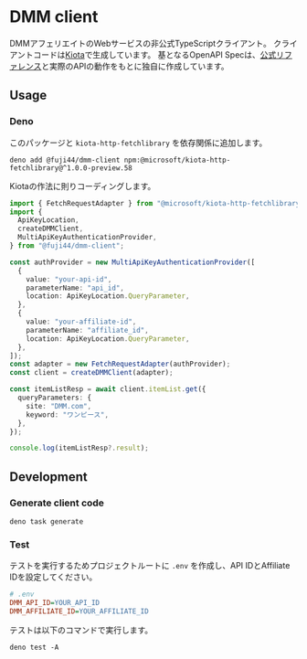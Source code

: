 # DMM client

DMMアフェリエイトのWebサービスの非公式TypeScriptクライアント。
クライアントコードは[Kiota](https://github.com/microsoft/kiota)で生成しています。
基となるOpenAPI
Specは、[公式リファレンス](https://affiliate.dmm.com/api/)と実際のAPIの動作をもとに独自に作成しています。

## Usage

### Deno

このパッケージと `kiota-http-fetchlibrary` を依存関係に追加します。

```shell
deno add @fuji44/dmm-client npm:@microsoft/kiota-http-fetchlibrary@^1.0.0-preview.58
```

Kiotaの作法に則りコーディングします。

```ts
import { FetchRequestAdapter } from "@microsoft/kiota-http-fetchlibrary";
import {
  ApiKeyLocation,
  createDMMClient,
  MultiApiKeyAuthenticationProvider,
} from "@fuji44/dmm-client";

const authProvider = new MultiApiKeyAuthenticationProvider([
  {
    value: "your-api-id",
    parameterName: "api_id",
    location: ApiKeyLocation.QueryParameter,
  },
  {
    value: "your-affiliate-id",
    parameterName: "affiliate_id",
    location: ApiKeyLocation.QueryParameter,
  },
]);
const adapter = new FetchRequestAdapter(authProvider);
const client = createDMMClient(adapter);

const itemListResp = await client.itemList.get({
  queryParameters: {
    site: "DMM.com",
    keyword: "ワンピース",
  },
});

console.log(itemListResp?.result);
```

## Development

### Generate client code

```shell
deno task generate
```

### Test

テストを実行するためプロジェクトルートに `.env` を作成し、API IDとAffiliate
IDを設定してください。

```ini
# .env
DMM_API_ID=YOUR_API_ID
DMM_AFFILIATE_ID=YOUR_AFFILIATE_ID
```

テストは以下のコマンドで実行します。

```shell
deno test -A
```
